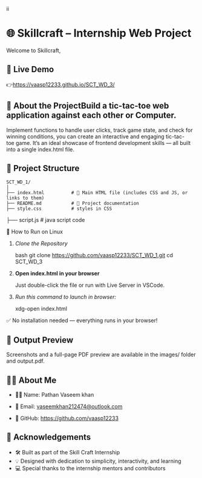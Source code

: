 ii
# 🌐 Skillcraft – Internship Web Project

Welcome to Skillcraft,

## 🔗 Live Demo

👉https://vaasp12233.github.io/SCT_WD_3/

## 📖 About the ProjectBuild a tic-tac-toe web application against each other or Computer.

Implement functions to handle user clicks, track game state, and check for winning conditions, you can create an interactive and engaging tic-tac-toe game.
It’s an ideal showcase of frontend development skills — all built into a single index.html file.

## 📁 Project Structure


	SCT_WD_1/
	│
	├── index.html          # 🧱 Main HTML file (includes CSS and JS, or links to them)
	├── README.md           # 📘 Project documentation
	├── style.css           # styles in CSS
  ├── script.js           # java script code 




🚀 How to Run on Linux

1. *Clone the Repository*

   bash
   git clone https://github.com/vaasp12233/SCT_WD_1.git
   cd SCT_WD_3
   

2. **Open index.html in your browser**

   Just double-click the file or run with Live Server in VSCode.
   
3. *Run this command to launch in browser:*
	
	
	xdg-open index.html
	
	
✅ No installation needed — everything runs in your browser!

## 📸 Output Preview

Screenshots and a full-page PDF preview are available in the images/ folder and output.pdf.

## 🙋‍♂ About Me

   * 🧑‍💻 Name: Pathan Vaseem khan 
   
   * 📧 Email: vaseemkhan212474@outlook.com
   
   * 🔗 GitHub: https://github.com/vaasp12233

## 🙏 Acknowledgements

* 🛠 Built as part of the Skill Craft Internship
* 💡 Designed with dedication to simplicity, interactivity, and learning
* 💻 Special thanks to the internship mentors and contributors
